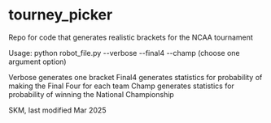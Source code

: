 # tourney_picker
Repo for code that generates realistic brackets for the NCAA tournament

Usage: python robot_file.py --verbose --final4 --champ (choose one argument option)

Verbose generates one bracket
Final4 generates statistics for probability of making the Final Four for each team
Champ generates statistics for probability of winning the National Championship

SKM, last modified Mar 2025
